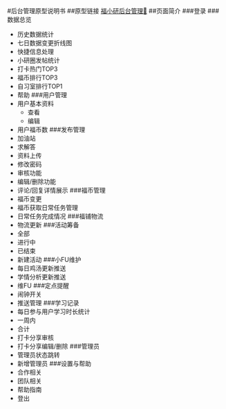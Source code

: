 #后台管理原型说明书
##原型链接
[福小研后台管理🔗](https://modao.cc/proto/design/pb2m2vqwc58e69ge6)
##页面简介
###登录
###数据总览
- 历史数据统计
- 七日数据变更折线图
- 快捷信息处理
- 小研圈发帖统计
- 打卡热门TOP3
- 福币排行TOP3
- 自习室排行TOP1
- 帮助
###用户管理
- 用户基本资料
	- 查看
	- 编辑
- 用户福币数
###发布管理
- 加油站
- 求解答
- 资料上传
- 修改密码
- 审核功能
- 编辑/删除功能
- 评论/回复详情展示
###福币管理
- 福币变更
- 福币获取日常任务管理
- 日常任务完成情况
###福铺物流
- 物流更新
###活动筹备
- 全部
- 进行中
- 已结束
- 新建活动
###小FU维护
- 每日鸡汤更新推送
- 学情分析更新推送
- 维FU
###定点提醒
- 闹钟开关
- 推送管理
###学习记录
- 每日参与用户学习时长统计
- 一周内
- 合计
- 打卡分享审核
- 打卡分享编辑/删除
###管理员
- 管理员状态跳转
- 新增管理员
###设置与帮助
- 合作相关
- 团队相关
- 帮助指南
- 登出
